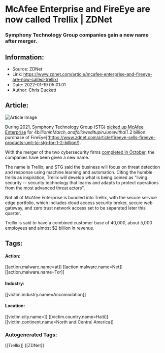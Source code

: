 # McAfee Enterprise and FireEye are now called Trellix | ZDNet
### Symphony Technology Group companies gain a new name after merger.

## Information:
+ Source: ZDNet
+ Link: https://www.zdnet.com/article/mcafee-enterprise-and-fireeye-are-now-called-trellix/
+ Date: 2022-01-19 05:01:01
+ Author: Chris Duckett


## Article:
![Article Image](https://www.zdnet.com/a/img/resize/4fda7d1fc8881a284d3554efebb99f12baccb5ad/2020/12/09/0f33931b-b3e8-42a3-a8ed-3d1048d3d20e/fireeye-hq.jpg?width=770&height=578&fit=crop&auto=webp)

During 2021, Symphony Technology Group (STG) [picked up McAfee Enterprise](https://www.zdnet.com/article/mcafee-sells-its-enterprise-business-to-private-equity-group-as-it-focuses-on-consumer-security/) for $4 billion in March, and followed it up in June with a [$1.2 billion purchase of FireEye](https://www.zdnet.com/article/fireeye-sells-fireeye-products-unit-to-stg-for-1-2-billion/).

With the merger of the two cybersecurity firms [completed in October](https://www.zdnet.com/article/mcafeefireeye-merger-completed-ceo-says-automation-only-way-forward-for-cybersecurity/), the companies have been given a new name.

The name is Trellix, and STG said the business will focus on threat detection and response using machine learning and automation. Citing the humble trellis as inspiration, Trellix will develop what is being coined as "living security -- security technology that learns and adapts to protect operations from the most advanced threat actors".

Not all of McAfee Enterprise is bundled into Trellix, with the secure service edge portfolio, which includes cloud access security broker, secure web gateway, and zero trust network access set to be separated later this quarter. 

Trellix is said to have a combined customer base of 40,000, about 5,000 employees and almost $2 billion in revenue. 





## Tags:

#### Action:
[[action.malware.name=at]] [[action.malware.name=Net]] [[action.malware.name=Tor]]

#### Industry:
[[victim.industry.name=Accomodation]]

#### Location:
[[victim.city.name=]] [[victim.country.name=Haiti]] [[victim.continent.name=North and Central America]]

### Autogenerated Tags:
[[Trellix]] [[ZDNet]]

